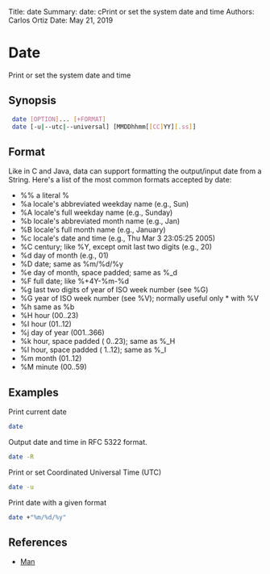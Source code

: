 Title:   date
Summary: date: cPrint or set the system date and time
Authors: Carlos Ortiz
Date:    May 21, 2019

# Date

Print or set the system date and time

## Synopsis

``` bash
 date [OPTION]... [+FORMAT]
 date [-u|--utc|--universal] [MMDDhhmm[[CC]YY][.ss]]
```


## Format
Like in C and Java, data can support formatting the output/input date from a String. Here's a list of the most common formats accepted by date: 

* %%     a literal %  
* %a     locale's abbreviated weekday name (e.g., Sun)
* %A     locale's full weekday name (e.g., Sunday)
* %b     locale's abbreviated month name (e.g., Jan)
* %B     locale's full month name (e.g., January)
* %c     locale's date and time (e.g., Thu Mar  3 23:05:25 2005)
* %C     century; like %Y, except omit last two digits (e.g., 20)
* %d     day of month (e.g., 01)
* %D     date; same as %m/%d/%y
* %e     day of month, space padded; same as %_d
* %F     full date; like %+4Y-%m-%d
* %g     last two digits of year of ISO week number (see %G)
* %G     year of ISO week number (see %V); normally useful only * with %V
* %h     same as %b
* %H     hour (00..23)
* %I     hour (01..12)
* %j     day of year (001..366)
* %k     hour, space padded ( 0..23); same as %_H
* %l     hour, space padded ( 1..12); same as %_I
* %m     month (01..12)
* %M     minute (00..59)


## Examples

Print current date 

``` bash
date
```

Output date and time in RFC 5322 format.
``` bash
date -R
```

Print or set Coordinated Universal Time (UTC)
``` bash
date -u
```

Print date with a given format

``` bash
date +"%m/%d/%y"
``` 



## References

* [Man](http://man7.org/linux/man-pages/man1/clear.1.html)

